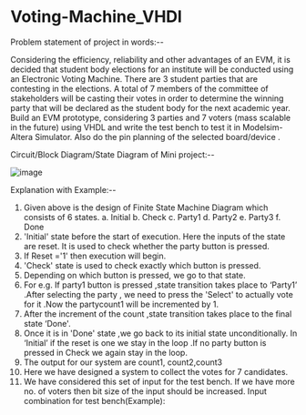 # Voting-Machine_VHDl

Problem statement of project in words:--   



Considering the efficiency, reliability and other advantages of an EVM, it is decided that student body elections for an institute will be conducted using an Electronic Voting Machine. There are 3 student parties that are contesting in the elections. A total of 7 members of the committee of stakeholders will be casting their votes in order to determine the winning party that will be declared as the student body for the next academic year.
Build an EVM prototype, considering 3 parties and 7 voters (mass scalable in the future) using VHDL and write the test bench to test it in Modelsim-Altera Simulator. Also do the pin planning of the selected board/device .

Circuit/Block Diagram/State Diagram of Mini project:--

![image](https://user-images.githubusercontent.com/66308881/150653421-8718cfca-f8c7-458c-8fb5-3a699cdfe2fa.png)





 
 


Explanation with Example:--


1.	Given above is the design of  Finite State Machine Diagram which consists of 6 states.
a.	Initial
b.	Check
c.	Party1
d.	Party2
e.	Party3
f.	Done
2.	'Initial' state before the start of execution. Here the inputs of the state are reset. It is used to check whether the party button is pressed.
3.	If Reset ='1' then execution will begin.
4.	'Check' state is used to check exactly which button is pressed.
5.	Depending on which button is pressed, we go to that state. 
6.	For e.g. If party1 button is pressed ,state transition takes place to ‘Party1’ .After selecting the party , we need to press the 'Select' to actually vote for it .Now the partycount1 will be incremented by 1.
7.	After the increment of the count ,state transition takes place to the final state ‘Done'.
8.	Once it is in 'Done' state ,we go back to its initial state unconditionally. In ‘Initial’ if the reset is one we stay in the loop .If no party button is pressed in Check we again stay in the loop.
9.	The output for our system are count1, count2,count3
10.	Here we have designed a system to collect the votes for 7 candidates.
11.	We have considered this set of input for the test bench. If we have more no. of voters then bit size of the input should be increased.
Input combination for test bench(Example):






